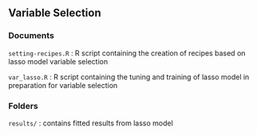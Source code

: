 ## Variable Selection

### Documents

`setting-recipes.R` : R script containing the creation of recipes based on lasso model variable selection 

`var_lasso.R` : R script containing the tuning and training of lasso model in preparation for variable selection

### Folders

`results/` : contains fitted results from lasso model 


